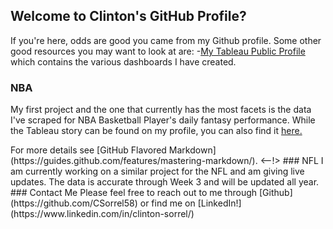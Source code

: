 ## Welcome to Clinton's GitHub Profile?

If you're here, odds are good you came from my Github profile. Some other good resources you may want to look at are:
-[My Tableau Public Profile](https://public.tableau.com/profile/clinton.sorrel#!/) which contains the various dashboards I have created.

### NBA

My first project and the one that currently has the most facets is the data I've scraped for NBA Basketball Player's daily fantasy performance. While the Tableau story can be found on my profile, you can also find it [here.](https://public.tableau.com/profile/clinton.sorrel#!/vizhome/FanduelScores/NBAFanduelValue2020)

<!-->
For more details see [GitHub Flavored Markdown](https://guides.github.com/features/mastering-markdown/).
<--!>

### NFL

I am currently working on a similar project for the NFL and am giving live updates. The data is accurate through Week 3 and will be updated all year.

### Contact Me
Please feel free to reach out to me through [Github](https://github.com/CSorrel58) or find me on [LinkedIn!](https://www.linkedin.com/in/clinton-sorrel/)
